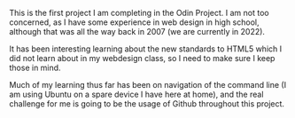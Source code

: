 This is the first project I am completing in the Odin Project. I am not too concerned, as I have some experience in web design in high school, although that was all the way back in 2007 (we are currently in 2022). 

It has been interesting learning about the new standards to HTML5 which I did not learn about in my webdesign class, so I need to make sure I keep those in mind. 

Much of my learning thus far has been on navigation of the command line (I am using Ubuntu on a spare device I have here at home), and the real challenge for me is going to be the usage of Github throughout this project. 